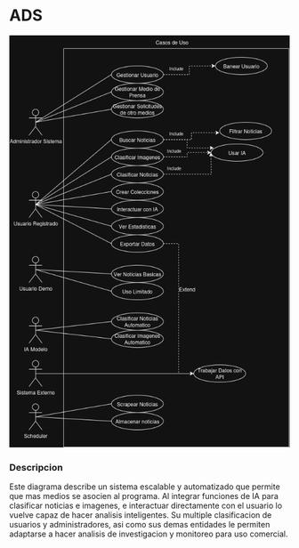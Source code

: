 # ADS
![diagrama](diagramaADS2.drawio.png)
### Descripcion
 Este diagrama describe un sistema escalable y automatizado que permite que mas medios se asocien al programa. Al integrar funciones de IA para clasificar noticias e imagenes, e interactuar directamente con el usuario lo vuelve capaz de hacer analisis inteligentes. Su multiple clasificacion de usuarios y administradores, asi como sus demas entidades le permiten adaptarse a hacer analisis de investigacion y monitoreo para uso comercial.

